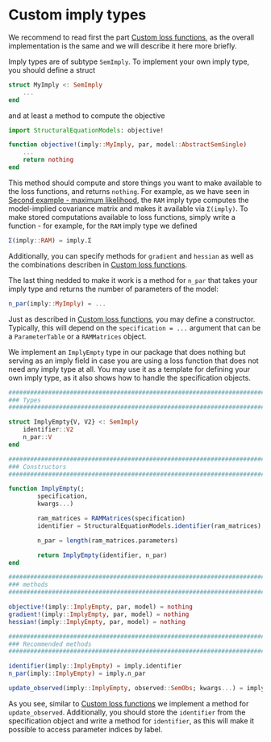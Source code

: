 # Custom imply types

We recommend to read first the part [Custom loss functions](@ref), as the overall implementation is the same and we will describe it here more briefly.

Imply types are of subtype `SemImply`. To implement your own imply type, you should define a struct

```julia
struct MyImply <: SemImply
    ...
end
```

and at least a method to compute the objective

```julia
import StructuralEquationModels: objective!

function objective!(imply::MyImply, par, model::AbstractSemSingle)
    ...
    return nothing
end
```

This method should compute and store things you want to make available to the loss functions, and returns `nothing`. For example, as we have seen in [Second example - maximum likelihood](@ref), the `RAM` imply type computes the model-implied covariance matrix and makes it available via `Σ(imply)`.
To make stored computations available to loss functions, simply write a function - for example, for the `RAM` imply type we defined

```julia
Σ(imply::RAM) = imply.Σ
```

Additionally, you can specify methods for `gradient` and `hessian` as well as the combinations describen in [Custom loss functions](@ref).

The last thing nedded to make it work is a method for `n_par` that takes your imply type and returns the number of parameters of the model:

```julia
n_par(imply::MyImply) = ...
```

Just as described in [Custom loss functions](@ref), you may define a constructor. Typically, this will depend on the `specification = ...` argument that can be a `ParameterTable` or a `RAMMatrices` object.

We implement an `ImplyEmpty` type in our package that does nothing but serving as an imply field in case you are using a loss function that does not need any imply type at all. You may use it as a template for defining your own imply type, as it also shows how to handle the specification objects.

```julia
############################################################################
### Types
############################################################################

struct ImplyEmpty{V, V2} <: SemImply
    identifier::V2
    n_par::V
end

############################################################################
### Constructors
############################################################################

function ImplyEmpty(;
        specification,
        kwargs...)

        ram_matrices = RAMMatrices(specification)
        identifier = StructuralEquationModels.identifier(ram_matrices)

        n_par = length(ram_matrices.parameters)

        return ImplyEmpty(identifier, n_par)
end

############################################################################
### methods
############################################################################

objective!(imply::ImplyEmpty, par, model) = nothing
gradient!(imply::ImplyEmpty, par, model) = nothing
hessian!(imply::ImplyEmpty, par, model) = nothing

############################################################################
### Recommended methods
############################################################################

identifier(imply::ImplyEmpty) = imply.identifier
n_par(imply::ImplyEmpty) = imply.n_par

update_observed(imply::ImplyEmpty, observed::SemObs; kwargs...) = imply
```

As you see, similar to [Custom loss functions](@ref) we implement a method for `update_observed`. Additionally, you should store the `identifier` from the specification object and write a method for `identifier`, as this will make it possible to access parameter indices by label.